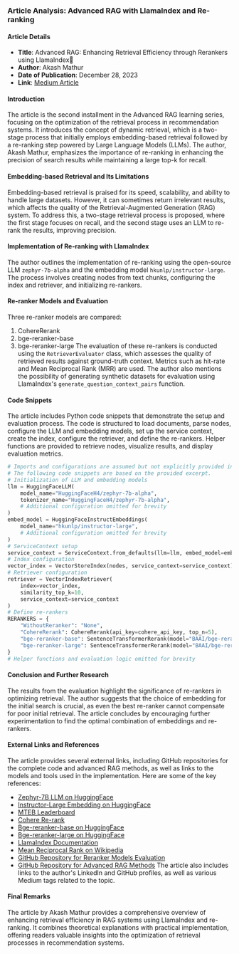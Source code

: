 ### Article Analysis: Advanced RAG with LlamaIndex and Re-ranking
#### Article Details
- **Title**: Advanced RAG: Enhancing Retrieval Efficiency through Rerankers using LlamaIndex🦙
- **Author**: Akash Mathur
- **Date of Publication**: December 28, 2023
- **Link**: [Medium Article](https://akash-mathur.medium.com/advanced-rag-enhancing-retrieval-efficiency-through-evaluating-reranker-models-using-llamaindex-3f104f24607e)
#### Introduction
The article is the second installment in the Advanced RAG learning series, focusing on the optimization of the retrieval process in recommendation systems. It introduces the concept of dynamic retrieval, which is a two-stage process that initially employs embedding-based retrieval followed by a re-ranking step powered by Large Language Models (LLMs). The author, Akash Mathur, emphasizes the importance of re-ranking in enhancing the precision of search results while maintaining a large top-k for recall.
#### Embedding-based Retrieval and Its Limitations
Embedding-based retrieval is praised for its speed, scalability, and ability to handle large datasets. However, it can sometimes return irrelevant results, which affects the quality of the Retrieval-Augmented Generation (RAG) system. To address this, a two-stage retrieval process is proposed, where the first stage focuses on recall, and the second stage uses an LLM to re-rank the results, improving precision.
#### Implementation of Re-ranking with LlamaIndex
The author outlines the implementation of re-ranking using the open-source LLM `zephyr-7b-alpha` and the embedding model `hkunlp/instructor-large`. The process involves creating nodes from text chunks, configuring the index and retriever, and initializing re-rankers.
#### Re-ranker Models and Evaluation
Three re-ranker models are compared:
1. CohereRerank
2. bge-reranker-base
3. bge-reranker-large
The evaluation of these re-rankers is conducted using the `RetrieverEvaluator` class, which assesses the quality of retrieved results against ground-truth context. Metrics such as hit-rate and Mean Reciprocal Rank (MRR) are used. The author also mentions the possibility of generating synthetic datasets for evaluation using LlamaIndex's `generate_question_context_pairs` function.
#### Code Snippets
The article includes Python code snippets that demonstrate the setup and evaluation process. The code is structured to load documents, parse nodes, configure the LLM and embedding models, set up the service context, create the index, configure the retriever, and define the re-rankers. Helper functions are provided to retrieve nodes, visualize results, and display evaluation metrics.
```python
# Imports and configurations are assumed but not explicitly provided in the excerpt.
# The following code snippets are based on the provided excerpt.
# Initialization of LLM and embedding models
llm = HuggingFaceLLM(
    model_name="HuggingFaceH4/zephyr-7b-alpha",
    tokenizer_name="HuggingFaceH4/zephyr-7b-alpha",
    # Additional configuration omitted for brevity
)
embed_model = HuggingFaceInstructEmbeddings(
    model_name="hkunlp/instructor-large", 
    # Additional configuration omitted for brevity
)
# ServiceContext setup
service_context = ServiceContext.from_defaults(llm=llm, embed_model=embed_model)
# Index configuration
vector_index = VectorStoreIndex(nodes, service_context=service_context)
# Retriever configuration
retriever = VectorIndexRetriever(
    index=vector_index,
    similarity_top_k=10,
    service_context=service_context
)
# Define re-rankers
RERANKERS = {
    "WithoutReranker": "None",
    "CohereRerank": CohereRerank(api_key=cohere_api_key, top_n=5),
    "bge-reranker-base": SentenceTransformerRerank(model="BAAI/bge-reranker-base", top_n=5),
    "bge-reranker-large": SentenceTransformerRerank(model="BAAI/bge-reranker-large", top_n=5)
}
# Helper functions and evaluation logic omitted for brevity
```
#### Conclusion and Further Research
The results from the evaluation highlight the significance of re-rankers in optimizing retrieval. The author suggests that the choice of embedding for the initial search is crucial, as even the best re-ranker cannot compensate for poor initial retrieval. The article concludes by encouraging further experimentation to find the optimal combination of embeddings and re-rankers.
#### External Links and References
The article provides several external links, including GitHub repositories for the complete code and advanced RAG methods, as well as links to the models and tools used in the implementation. Here are some of the key references:
- [Zephyr-7B LLM on HuggingFace](https://huggingface.co/HuggingFaceH4/zephyr-7b-alpha)
- [Instructor-Large Embedding on HuggingFace](https://huggingface.co/hkunlp/instructor-large)
- [MTEB Leaderboard](https://huggingface.co/spaces/mteb/leaderboard)
- [Cohere Re-rank](https://txt.cohere.com/rerank/)
- [Bge-reranker-base on HuggingFace](https://huggingface.co/BAAI/bge-reranker-base)
- [Bge-reranker-large on HuggingFace](https://huggingface.co/BAAI/bge-reranker-large)
- [LlamaIndex Documentation](https://docs.llamaindex.ai/en/stable/module_guides/querying/node_postprocessors/root.html)
- [Mean Reciprocal Rank on Wikipedia](https://en.wikipedia.org/wiki/Mean_reciprocal_rank)
- [GitHub Repository for Reranker Models Evaluation](https://github.com/akashmathur-2212/LLMs-playground/tree/main/LlamaIndex-applications/Advanced-RAG/reranker_models_evaluation?source=post_page-----3f104f24607e--------------------------------)
- [GitHub Repository for Advanced RAG Methods](https://github.com/akashmathur-2212/LLMs-playground/tree/main/LlamaIndex-applications/Advanced-RAG?source=post_page-----3f104f24607e--------------------------------)
The article also includes links to the author's LinkedIn and GitHub profiles, as well as various Medium tags related to the topic.
#### Final Remarks
The article by Akash Mathur provides a comprehensive overview of enhancing retrieval efficiency in RAG systems using LlamaIndex and re-ranking. It combines theoretical explanations with practical implementation, offering readers valuable insights into the optimization of retrieval processes in recommendation systems.